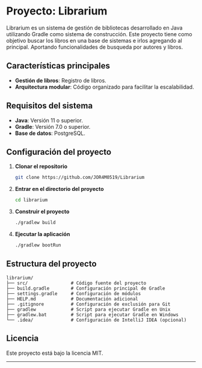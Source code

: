 # Proyecto: Librarium

Librarium es un sistema de gestión de bibliotecas desarrollado en Java utilizando Gradle como sistema de construcción. Este proyecto tiene como objetivo buscar los libros en una base de sistemas e irlos agregando al principal. Aportando funcionalidades de busqueda por autores y libros.

## Características principales

- **Gestión de libros**: Registro de libros.
- **Arquitectura modular**: Código organizado para facilitar la escalabilidad.

## Requisitos del sistema

- **Java**: Versión 11 o superior.
- **Gradle**: Versión 7.0 o superior.
- **Base de datos**: PostgreSQL.

## Configuración del proyecto

1. **Clonar el repositorio**

   ```bash
   git clone https://github.com/JOR4M0519/Librarium
   ```

2. **Entrar en el directorio del proyecto**

   ```bash
   cd librarium
   ```

3. **Construir el proyecto**

   ```bash
   ./gradlew build
   ```

4. **Ejecutar la aplicación**

   ```bash
   ./gradlew bootRun
   ```

## Estructura del proyecto

```plaintext
librarium/
├── src/                # Código fuente del proyecto
├── build.gradle        # Configuración principal de Gradle
├── settings.gradle     # Configuración de módulos
├── HELP.md             # Documentación adicional
├── .gitignore          # Configuración de exclusión para Git
├── gradlew             # Script para ejecutar Gradle en Unix
├── gradlew.bat         # Script para ejecutar Gradle en Windows
└── .idea/              # Configuración de IntelliJ IDEA (opcional)
```


## Licencia

Este proyecto está bajo la licencia MIT.

---
